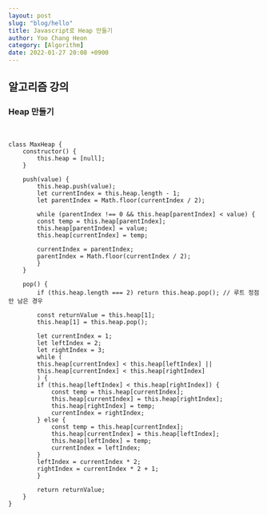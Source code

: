 ```yaml
---
layout: post
slug: "blog/hello"
title: Javascript로 Heap 만들기
author: Yoo Chang Heon
category: [Algorithm]
date: 2022-01-27 20:08 +0900
---
```


## 알고리즘 강의

### Heap 만들기

&ensp;

    class MaxHeap {
        constructor() {
            this.heap = [null];
        }

        push(value) {
            this.heap.push(value);
            let currentIndex = this.heap.length - 1;
            let parentIndex = Math.floor(currentIndex / 2);

            while (parentIndex !== 0 && this.heap[parentIndex] < value) {
            const temp = this.heap[parentIndex];
            this.heap[parentIndex] = value;
            this.heap[currentIndex] = temp;

            currentIndex = parentIndex;
            parentIndex = Math.floor(currentIndex / 2);
            }
        }

        pop() {
            if (this.heap.length === 2) return this.heap.pop(); // 루트 정점만 남은 경우

            const returnValue = this.heap[1];
            this.heap[1] = this.heap.pop();

            let currentIndex = 1;
            let leftIndex = 2;
            let rightIndex = 3;
            while (
            this.heap[currentIndex] < this.heap[leftIndex] ||
            this.heap[currentIndex] < this.heap[rightIndex]
            ) {
            if (this.heap[leftIndex] < this.heap[rightIndex]) {
                const temp = this.heap[currentIndex];
                this.heap[currentIndex] = this.heap[rightIndex];
                this.heap[rightIndex] = temp;
                currentIndex = rightIndex;
            } else {
                const temp = this.heap[currentIndex];
                this.heap[currentIndex] = this.heap[leftIndex];
                this.heap[leftIndex] = temp;
                currentIndex = leftIndex;
            }
            leftIndex = currentIndex * 2;
            rightIndex = currentIndex * 2 + 1;
            }

            return returnValue;
        }
    }
